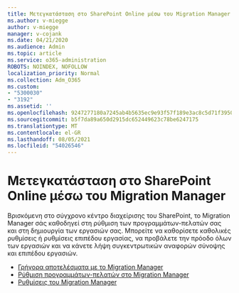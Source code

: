 ```yaml
---
title: Μετεγκατάσταση στο SharePoint Online μέσω του Migration Manager
ms.author: v-miegge
author: v-miegge
manager: v-cojank
ms.date: 04/21/2020
ms.audience: Admin
ms.topic: article
ms.service: o365-administration
ROBOTS: NOINDEX, NOFOLLOW
localization_priority: Normal
ms.collection: Adm_O365
ms.custom:
- "5300030"
- "3192"
ms.assetid: ''
ms.openlocfilehash: 9247277180a7245ab4b5635ec9e93f57f189e3ac8c5d71f39505616ff4cf0603
ms.sourcegitcommit: b5f7da89a650d2915dc652449623c78be6247175
ms.translationtype: MT
ms.contentlocale: el-GR
ms.lasthandoff: 08/05/2021
ms.locfileid: "54026546"
---
```

# <a name="migrating-to-sharepoint-online-via-migration-manager"></a>Μετεγκατάσταση στο SharePoint Online μέσω του Migration Manager

Βρισκόμενη στο σύγχρονο κέντρο διαχείρισης του SharePoint, το Migration Manager σάς καθοδηγεί στη ρύθμιση των προγραμμάτων-πελατών σας και στη δημιουργία των εργασιών σας. Μπορείτε να καθορίσετε καθολικές ρυθμίσεις ή ρυθμίσεις επιπέδου εργασίας, να προβάλετε την πρόοδο όλων των εργασιών και να κάνετε λήψη συγκεντρωτικών αναφορών σύνοψης και επιπέδου εργασιών.

* [Γρήγορα αποτελέσματα με το Migration Manager](https://docs.microsoft.com/sharepointmigration/mm-get-started)
* [Ρύθμιση προγραμμάτων-πελατών στο Migration Manager](https://docs.microsoft.com/sharepointmigration/mm-setup-clients)
* [Ρυθμίσεις του Migration Manager](https://docs.microsoft.com/sharepointmigration/mm-settings)